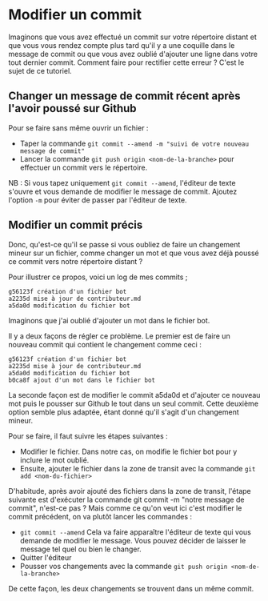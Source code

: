 # Modifier un commit

Imaginons que vous avez effectué un commit sur votre répertoire distant et que vous vous rendez compte plus tard qu'il
y a une coquille dans le message de commit ou que vous avez oublié d'ajouter une ligne dans votre tout dernier commit.
Comment faire pour rectifier cette erreur ? C'est le sujet de ce tutoriel.

## Changer un message de commit récent après l'avoir poussé sur Github
Pour se faire sans même ouvrir un fichier :
*   Taper la commande ```git commit --amend -m "suivi de votre nouveau message de commit"```
*   Lancer la commande ```git push origin <nom-de-la-branche>``` pour effectuer un commit vers le répertoire.

NB : Si vous tapez uniquement ```git commit --amend```, l'éditeur de texte s'ouvre et vous demande de modifier le
message de commit. Ajoutez l'option ``-m`` pour éviter de passer par l'éditeur de texte.

## Modifier un commit précis

Donc, qu'est-ce qu'il se passe si vous oubliez de faire un changement mineur sur un fichier, comme changer un mot et
que vous avez déjà poussé ce commit vers notre répertoire distant ?

Pour illustrer ce propos, voici un log de mes commits ;
```
g56123f création d'un fichier bot
a2235d mise à jour de contributeur.md
a5da0d modification du fichier bot
```
Imaginons que j'ai oublié d'ajouter un mot dans le fichier bot.

Il y a deux façons de régler ce problème. Le premier est de faire un nouveau commit qui contient le changement comme ceci :
```
g56123f création d'un fichier bot
a2235d mise à jour de contributeur.md
a5da0d modification du fichier bot
b0ca8f ajout d'un mot dans le fichier bot
```
La seconde façon est de modifier le commit a5da0d et d'ajouter ce nouveau mot puis le pousser sur Github le tout dans un seul commit.
Cette deuxième option semble plus adaptée, étant donné qu'il s'agit d'un changement mineur.

Pour se faire, il faut suivre les étapes suivantes :
*   Modifier le fichier. Dans notre cas, on modifie le fichier bot pour y inclure le mot oublié.
*   Ensuite, ajouter le fichier dans la zone de transit avec la commande ```git add <nom-du-fichier>```

D'habitude, après avoir ajouté des fichiers dans la zone de transit, l'étape suivante est d'exécuter la commande
git commit -m "notre message de commit", n'est-ce pas ? Mais comme ce qu'on veut ici c'est modifier le commit
précédent, on va plutôt lancer les commandes :

* ```git commit --amend```
 Cela va faire apparaître l'éditeur de texte qui vous demande de modifier le message. Vous pouvez décider de laisser le
 message tel quel ou bien le changer.
* Quitter l'éditeur
* Pousser vos changements avec la commande ```git push origin <nom-de-la-branche>```

De cette façon, les deux changements se trouvent dans un même commit.
